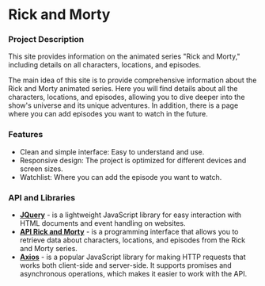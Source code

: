 # Rick and Morty
### Project Description
This site provides information on the animated series "Rick and Morty," including details on all characters, locations, and episodes.

The main idea of this site is to provide comprehensive information about the Rick and Morty animated series. Here you will find details about all the characters, locations, and episodes, allowing you to dive deeper into the show's universe and its unique adventures. In addition, there is a page where you can add episodes you want to watch in the future.

### Features
+ Clean and simple interface: Easy to understand and use.
+ Responsive design: The project is optimized for different devices and screen sizes.
+ Watchlist: Where you can add the episode you want to watch.

### API and Libraries
+ __[JQuery](https://jquery.com/)__ - is a lightweight JavaScript library for easy interaction with HTML documents and event handling on websites.
+ __[API Rick and Morty](https://rickandmortyapi.com/)__ - is a programming interface that allows you to retrieve data about characters, locations, and episodes from the Rick and Morty series.
+ __[Axios](https://axios-http.com/docs/intro)__ - is a popular JavaScript library for making HTTP requests that works both client-side and server-side. It supports promises and asynchronous operations, which makes it easier to work with the API.
